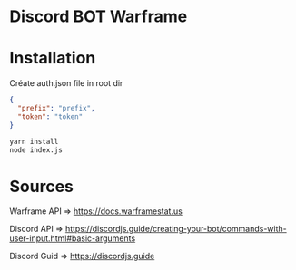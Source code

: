 Discord BOT Warframe
=

Installation
==

Créate auth.json file in root dir

```json
{
  "prefix": "prefix",
  "token": "token"
}
```

```bash
yarn install
node index.js
```

Sources
==
Warframe API => https://docs.warframestat.us

Discord API => https://discordjs.guide/creating-your-bot/commands-with-user-input.html#basic-arguments

Discord Guid => https://discordjs.guide